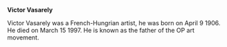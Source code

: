   **Victor Vasarely**
  
Victor Vasarely was a French-Hungrian artist, he was born on April 9 1906. He died on March 15 1997.
He is known as the father of the OP art movement. 
  
